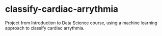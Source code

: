 # classify-cardiac-arrythmia
Project from Introduction to Data Science course, using a machine learning approach to classify cardiac arrythmia.
